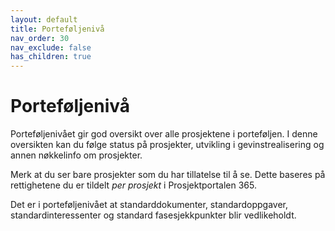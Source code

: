 ```yaml
---
layout: default
title: Porteføljenivå
nav_order: 30
nav_exclude: false
has_children: true
---
```


# Porteføljenivå

Porteføljenivået gir god oversikt over alle prosjektene i porteføljen. I
denne oversikten kan du følge status på prosjekter, utvikling i
gevinstrealisering og annen nøkkelinfo om prosjekter.

Merk at du ser bare prosjekter som du har tillatelse til å se. Dette
baseres på rettighetene du er tildelt *per prosjekt* i Prosjektportalen
365.

Det er i porteføljenivået at standarddokumenter, standardoppgaver,
standardinteressenter og standard fasesjekkpunkter blir vedlikeholdt.
